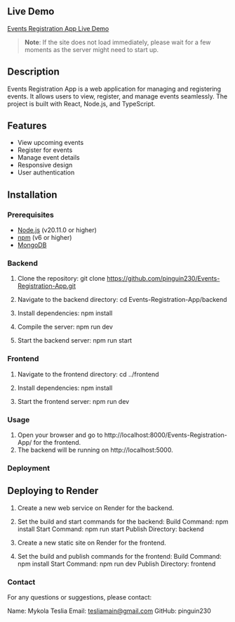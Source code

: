 ## Live Demo

[Events Registration App Live Demo]([http://localhost:5173/participants/664a4a5203a3fa812c7988b2](https://events-registration-app-1-x3i0.onrender.com/Events-Registration-App/))
> **Note**: If the site does not load immediately, please wait for a few moments as the server might need to start up.

## Description
Events Registration App is a web application for managing and registering events. It allows users to view, register, and manage events seamlessly. The project is built with React, Node.js, and TypeScript.

## Features
- View upcoming events
- Register for events
- Manage event details
- Responsive design
- User authentication

## Installation

### Prerequisites
- [Node.js](https://nodejs.org/) (v20.11.0 or higher)
- [npm](https://www.npmjs.com/) (v6 or higher)
- [MongoDB](https://www.mongodb.com/)

### Backend
1. Clone the repository:
git clone https://github.com/pinguin230/Events-Registration-App.git

2. Navigate to the backend directory:
cd Events-Registration-App/backend

3. Install dependencies:
npm install

4. Compile the server:
npm run dev

5. Start the backend server:
npm run start

### Frontend

1. Navigate to the frontend directory:
cd ../frontend

2. Install dependencies:
npm install

3. Start the frontend server:
npm run dev

### Usage

1. Open your browser and go to http://localhost:8000/Events-Registration-App/ for the frontend.
2. The backend will be running on http://localhost:5000.

### Deployment
## Deploying to Render
1. Create a new web service on Render for the backend.
2. Set the build and start commands for the backend:
Build Command: npm install
Start Command: npm run start
Publish Directory: backend

4. Create a new static site on Render for the frontend.
5. Set the build and publish commands for the frontend:
Build Command: npm install
Start Command: npm run dev
Publish Directory: frontend

### Contact
For any questions or suggestions, please contact:

Name: Mykola Teslia
Email: tesliamain@gmail.com
GitHub: pinguin230
